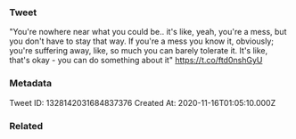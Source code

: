 ### Tweet
"You're nowhere near what you could be.. it's like, yeah, you're a mess, but you don't have to stay that way. If you're a mess you know it, obviously; you're suffering away, like, so much you can barely tolerate it. It's like, that's okay - you can do something about it" https://t.co/ftd0nshGyU

### Metadata
Tweet ID: 1328142031684837376
Created At: 2020-11-16T01:05:10.000Z

### Related

